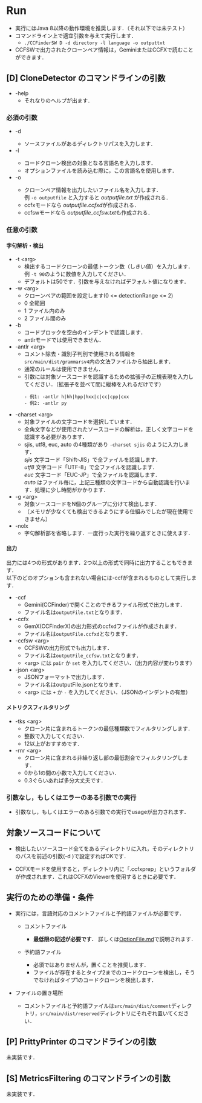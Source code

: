 # Run

- 実行にはJava 8以降の動作環境を推奨します．（それ以下では未テスト）  
- コマンドライン上で適宜引数を与えて実行します．  
   - `./CCFinderSW D -d directory -l language -o outputtxt` 
- CCFSWで出力されたクローンペア情報は，GeminiまたはCCFXで読むことができます．

## [D] CloneDetector のコマンドラインの引数  
- -help
   - それなりのヘルプが出ます．

### 必須の引数
- -d <arg>
   - ソースファイルがあるディレクトリパスを入力します．  
- -l <arg>
   - コードクローン検出の対象となる言語名を入力します．  
   - オプションファイルを読み込む際に，この言語名を使用します．
- -o <arg>
   - クローンペア情報を出力したいファイル名を入力します．  
   例 `-o outputfile` と入力すると *outputfile.txt* が作成される．
   - ccfxモードなら *outputfile.ccfxd*が作成される．
   - ccfswモードなら *outputfile_ccfsw.txt*も作成される．

### 任意の引数
#### 字句解析・検出
- -t \<arg>
   - 検出するコードクローンの最低トークン数（しきい値）を入力します．  
   例 `-t 90`のように数値を入力してください．
   - デフォルトは50です．引数を与えなければデフォルト値になります．
- -w \<arg>
   - クローンペアの範囲を設定します(0 <= detectionRange <= 2)
   - 0 全範囲
   - 1 ファイル内のみ
   - 2 ファイル間のみ
- -b
   - コードブロックを空白のインデントで認識します．
   - antlrモードでは使用できません．
- -antlr \<arg>
   - コメント除去・識別子判別で使用される情報を`src/main/dist/grammarsv4`内の文法ファイルから抽出します．
   - 通常のルールは使用できません．
   - 引数には対象ソースコードを認識するための拡張子の正規表現を入力してください．（拡張子を並べて間に縦棒を入れるだけです）
      ```
      - 例1: -antlr h|hh|hpp|hxx|c|cc|cpp|cxx  
      - 例2: -antlr py
      ```
- -charset \<arg>   
   - 対象ファイルの文字コードを選択しています．
   - 全角文字などが使用されたソースコードの解析は，正しく文字コードを認識する必要があります．
   -  sjis, utf8, euc, auto の4種類があり `-charset sjis` のように入力します．  
   *sjis* 文字コード「Shift-JIS」で全ファイルを認識します．  
   *utf8* 文字コード「UTF-8」で全ファイルを認識します．  
   *euc*  文字コード「EUC-JP」で全ファイルを認識します．  
   *auto* はファイル毎に，上記三種類の文字コードから自動認識を行います．処理に少し時間がかかります． 
- -g \<arg>
   - 対象ソースコードをN個のグループに分けて検出します．
   - （メモリが少なくても検出できるようにする仕組みでしたが現在使用できません）
- -nolx
   - 字句解析部を省略します．一度行った実行を繰り返すときに使えます．

#### 出力
出力には4つの形式があります．2つ以上の形式で同時に出力することもできます．  
以下のどのオプションも含まれない場合には-ccfが含まれるものとして実行します．
- -ccf
   - Gemini(CCFinder)で開くことのできるファイル形式で出力します．
   - ファイル名は`outputFile.txt`となります．
- -ccfx  
   - GemX(CCFinderX)の出力形式のccfxdファイルが作成されます．
   - ファイル名は`outputFile.ccfxd`となります．
- -ccfsw \<arg>  
   - CCFSWの出力形式でも出力します．  
   - ファイル名は`outputFile_ccfsw.txt`となります．
   - \<arg> には `pair` か `set` を入力してください．（出力内容が変わります）
- -json \<arg>
   - JSONフォーマットで出力します．
   - ファイル名はoutputFile.jsonとなります．
   - \<arg> には `+` か `-` を入力してください．（JSONのインデントの有無）

#### メトリクスフィルタリング
- -tks \<arg>
  - クローン片に含まれるトークンの最低種類数でフィルタリングします．
  - 整数で入力してください．
  - 12以上がおすすめです．
- -rnr \<arg>
  - クローン片に含まれる非繰り返し部の最低割合でフィルタリングします．
  - 0から1の間の小数で入力してください．
  - 0.3ぐらいあれば多分大丈夫です．
### 引数なし，もしくはエラーのある引数での実行
-  引数なし，もしくはエラーのある引数での実行でusageが出力されます．

## 対象ソースコードについて
- 検出したいソースコード全てをあるディレクトリに入れ，そのディレクトリのパスを前述の引数(-d <arg>)で設定すればOKです．

- CCFXモードを使用すると，ディレクトリ内に「.ccfxprep」というフォルダが作成されます．これはCCFXのViewerを使用するときに必要です．

## 実行のための準備・条件

- 実行には，言語対応のコメントファイルと予約語ファイルが必要です．
   - コメントファイル
      - **最低限の記述が必要です．** 詳しくは[OptionFile.md](/UsageJp/OptionFile.md)で説明されます．

   - 予約語ファイル
      - 必須ではありませんが，置くことを推奨します．
      - ファイルが存在するとタイプ2までのコードクローンを検出し，そうでなければタイプ1のコードクローンを検出します．

- ファイルの置き場所
	- コメントファイルと予約語ファイルは`src/main/dist/comment`ディレクトリ，`src/main/dist/reserved`ディレクトリにそれぞれ置いてください．

## [P] PrittyPrinter のコマンドラインの引数 
未実装です．

## [S] MetricsFiltering のコマンドラインの引数
未実装です．